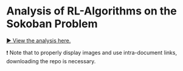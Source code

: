 # Analysis of RL-Algorithms on the Sokoban Problem

[▶ View the analysis here.](https://github.com/schefflaa/Sokoban-RL/blob/main/main.ipynb)

❗ Note that to properly display images and use intra-document links, downloading the repo is necessary.
